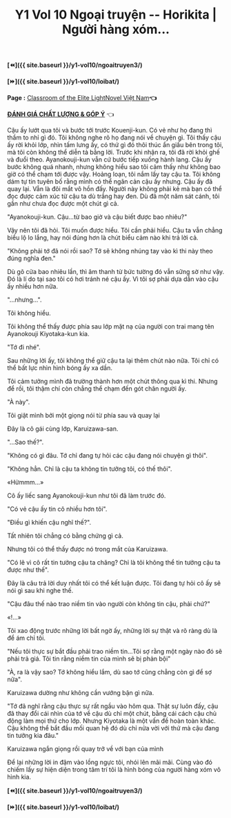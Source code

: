 ﻿---
layout: post
title: Y1 Vol 10 Ngoại truyện -- Horikita | Người hàng xóm...
permalink: /y1-vol10/ngoaitruyen4/
---

**[⏪]({{ site.baseurl }}/y1-vol10/ngoaitruyen3/)**

**[⏩]({{ site.baseurl }}/y1-vol10/loibat/)**

**Page :** [Classroom of the Elite LightNovel Việt Nam](http://facebook.com/Classroom.of.the.Elite.VN)**👈**

[**ĐÁNH GIÁ CHẤT LƯỢNG & GÓP Ý**](https://bit.ly/danhgiagopy) 👈

Cậu ấy lướt qua tôi và bước tới trước Kouenji-kun. Có vẻ như họ đang thì thầm to nhỉ gì đó. Tôi không nghe rõ họ đang nói về chuyện gì. Tôi thấy cậu ấy rời khỏi lớp, nhìn tấm lưng ấy, có thứ gì đó thôi thúc ẩn giấu bên trong tôi, mà tôi còn không thể diễn tả bằng lời. Trước khi nhận ra, tôi đã rời khỏi ghế và đuổi theo. Ayanokouji-kun vẫn cứ bước tiếp xuống hành lang. Cậu ấy bước không quá nhanh, nhưng không hiểu sao tôi cảm thấy như không bao giờ có thể chạm tới được vậy. Hoảng loạn, tôi nắm lấy tay cậu ta. Tôi không dám tự tin tuyên bố rằng mình có thể ngăn cản cậu ấy nhưng. Cậu ấy đã quay lại. Vẫn là đôi mắt vô hồn đấy. Người này không phải kẻ mà bạn có thể đọc được cảm xúc từ cậu ta dù trắng hay đen. Dù đã một năm sát cánh, tôi gần như chưa đọc được một chút gì cả.

"Ayanokouji-kun. Cậu...từ bao giờ và cậu biết được bao nhiêu?"

Vậy nên tôi đã hỏi. Tôi muốn được hiểu. Tôi cần phải hiểu. Cậu ta vẫn chẳng biểu lộ lo lắng, hay nói đúng hơn là chút biểu cảm nào khi trả lời cả.

"Không phải tớ đã nói rồi sao? Tớ sẽ không nhúng tay vào kì thi này theo đúng nghĩa đen."

Dù gõ cửa bao nhiêu lần, thì âm thanh từ bức tường đó vẫn sững sờ như vậy. Đó là lí do tại sao tôi có hơi tránh né cậu ấy. Vì tôi sợ phải dựa dẫn vào cậu ấy nhiều hơn nữa.

"...nhưng...".

Tôi không hiểu.

Tôi không thể thấy được phía sau lớp mặt nạ của người con trai mang tên Ayanokouji Kiyotaka-kun kia.

"Tớ đi nhé".

Sau những lời ấy, tôi không thể giữ cậu ta lại thêm chút nào nữa. Tôi chỉ có thể bất lực nhìn hình bóng ấy xa dần.

Tôi cảm tưởng mình đã trường thành hơn một chút thông qua kì thi. Nhưng để rồi, tôi thậm chí còn chẳng thể chạm đến gót chân người ấy.

"À này".

Tôi giật mình bởi một giọng nói từ phía sau và quay lại

Đây là cô gái cùng lớp, Karuizawa-san.

"...Sao thế?".

"Không có gì đâu. Tớ chỉ đang tự hỏi các cậu đang nói chuyện gì thôi".

"Không hẳn. Chỉ là cậu ta không tin tưởng tôi, có thế thôi".

«Hửmmm...»

Cô ấy liếc sang Ayanokouji-kun như tôi đã làm trước đó.

"Có vẻ cậu ấy tin cô nhiều hơn tôi".

"Điều gì khiến cậu nghĩ thế?".

Tất nhiên tôi chẳng có bằng chứng gì cả.

Nhưng tôi có thể thấy được nó trong mắt của Karuizawa.

"Có lẽ vì cô rất tin tưởng cậu ta chăng? Chỉ là tôi không thể tin tưởng cậu ta được như thế".

Đây là câu trả lời duy nhất tôi có thể kết luận được. Tôi đang tự hỏi cô ấy sẽ nói gì sau khi nghe thế.

"Cậu đâu thế nào trao niềm tin vào người còn không tin cậu, phải chứ?"

«!...»

Tôi xao động trước những lời bất ngờ ấy, những lời sự thật và rõ ràng dù là để ám chỉ tôi.

"Nếu tôi thực sự bắt đầu phải trao niềm tin...Tôi sợ rằng một ngày nào đó sẽ phải trả giá. Tôi tin rằng niềm tin của mình sẽ bị phản bội"

"À, ra là vậy sao? Tớ không hiểu lắm, dù sao tớ cũng chẳng còn gì để sợ nữa".

Karuizawa dường như không cần vướng bận gì nữa.

"Tớ đã nghĩ rằng cậu thực sự rất ngầu vào hôm qua. Thật sự luôn đấy, cậu đã thay đổi cái nhìn của tớ về cậu dù chỉ một chút, bằng cái cách cậu chủ động làm mọi thứ cho lớp. Nhưng Kiyotaka là một vấn đề hoàn toàn khác. Cậu không thể bắt đầu mối quan hệ đó dù chỉ nửa vời với thứ mà cậu đang tin tưởng kia đâu."

Karuizawa ngắn giọng rồi quay trở về với bạn của mình

Để lại những lời in đậm vào lồng ngực tôi, nhói lên mãi mãi. Cùng vào đó chiếm lấy sự hiện diện trong tâm trí tôi là hình bóng của người hàng xóm vô hình kia.

**[⏪]({{ site.baseurl }}/y1-vol10/ngoaitruyen3/)**

**[⏩]({{ site.baseurl }}/y1-vol10/loibat/)**
